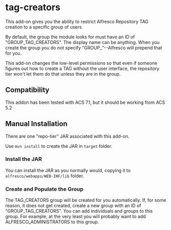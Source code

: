 tag-creators
==============

This add-on gives you the ability to restrict Alfresco Repository TAG creation to a specific group of users.

By default, the group the module looks for must have an ID of "GROUP_TAG_CREATORS". The display name can be anything. When you create the group you do not specify "GROUP_"--Alfresco will prepend that for you.

This add-on changes the low-level permissions so that even if someone figures out how to create a TAG without the user interface, the repository tier won't let them do that unless they are in the group.

Compatibility
-------------

This addon has been tested with ACS 7.1, but it should be working from ACS 5.2

Manual Installation
-------------------
There are one "repo-tier" JAR associated with this add-on.

Use `mvn install` to create the JAR in `target` folder.

### Install the JAR

You can install the JAR as you normally would, copying it to `alfresco/webapps/WEB-INF/lib` folder.

### Create and Populate the Group

The TAG_CREATORS group will be created for you automatically. If, for some reason, it does not get created, create a new group with an ID of "GROUP_TAG_CREATORS". You can add individuals and groups to this group. For example, at the very least you will probably want to add ALFRESCO_ADMINISTRATORS to this group.
